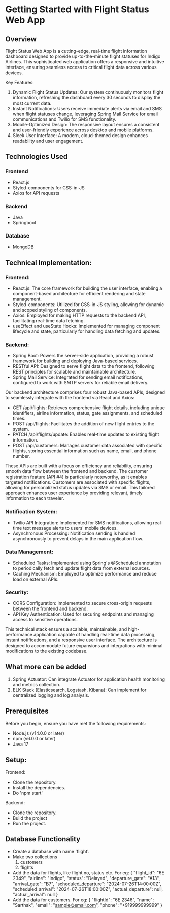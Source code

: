 # Getting Started with Flight Status Web App

## Overview

Flight Status Web App is a cutting-edge, real-time flight information dashboard designed to provide up-to-the-minute flight statuses for Indigo Airlines. This sophisticated web application offers a responsive and intuitive interface, ensuring seamless access to critical flight data across various devices.

Key Features:

1. Dynamic Flight Status Updates: Our system continuously monitors flight information, refreshing the dashboard every 30 seconds to display the most current data.
2. Instant Notifications: Users receive immediate alerts via email and SMS when flight statuses change, leveraging Spring Mail Service for email communications and Twilio for SMS functionality.
3. Mobile-Optimized Design: The responsive layout ensures a consistent and user-friendly experience across desktop and mobile platforms.
4. Sleek User Interface: A modern, cloud-themed design enhances readability and user engagement.

## Technologies Used

### Frontend
- React.js
- Styled-components for CSS-in-JS
- Axios for API requests

### Backend
- Java
- Springboot

### Database
- MongoDB

## Technical Implementation:
### Frontend:

- React.js: The core framework for building the user interface, enabling a component-based architecture for efficient rendering and state management.
- Styled-components: Utilized for CSS-in-JS styling, allowing for dynamic and scoped styling of components.
- Axios: Employed for making HTTP requests to the backend API, facilitating real-time data fetching.
- useEffect and useState Hooks: Implemented for managing component lifecycle and state, particularly for handling data fetching and updates.

### Backend:

- Spring Boot: Powers the server-side application, providing a robust framework for building and deploying Java-based services.
- RESTful API: Designed to serve flight data to the frontend, following REST principles for scalable and maintainable architecture.
- Spring Mail Service: Integrated for sending email notifications, configured to work with SMTP servers for reliable email delivery.

Our backend architecture comprises four robust Java-based APIs, designed to seamlessly integrate with the frontend via React and Axios:

- GET /api/flights: Retrieves comprehensive flight details, including unique identifiers, airline information, status, gate assignments, and scheduled times.
- POST /api/flights: Facilitates the addition of new flight entries to the system.
- PATCH /api/flights/update: Enables real-time updates to existing flight information.
- POST /api/customers: Manages customer data associated with specific flights, storing essential information such as name, email, and phone number.

These APIs are built with a focus on efficiency and reliability, ensuring smooth data flow between the frontend and backend. The customer registration feature (API #4) is particularly noteworthy, as it enables targeted notifications. Customers are associated with specific flights, allowing for personalized status updates via SMS or email. This tailored approach enhances user experience by providing relevant, timely information to each traveler.

### Notification System:

- Twilio API Integration: Implemented for SMS notifications, allowing real-time text message alerts to users' mobile devices.
- Asynchronous Processing: Notification sending is handled asynchronously to prevent delays in the main application flow.

### Data Management:

- Scheduled Tasks: Implemented using Spring's @Scheduled annotation to periodically fetch and update flight data from external sources.
- Caching Mechanism: Employed to optimize performance and reduce load on external APIs.

### Security:

- CORS Configuration: Implemented to secure cross-origin requests between the frontend and backend.
- API Key Authentication: Used for securing endpoints and managing access to sensitive operations.

This technical stack ensures a scalable, maintainable, and high-performance application capable of handling real-time data processing, instant notifications, and a responsive user interface. The architecture is designed to accommodate future expansions and integrations with minimal modifications to the existing codebase.

## What more can be added

1. Spring Actuator: Can integrate Actuator for application health monitoring and metrics collection.
2. ELK Stack (Elasticsearch, Logstash, Kibana): Can implement for centralized logging and log analysis.

## Prerequisites

Before you begin, ensure you have met the following requirements:

- Node.js (v14.0.0 or later)
- npm (v6.0.0 or later)
- Java 17

## Setup:

Frontend:
- Clone the repository.
- Install the dependencies.
- Do 'npm start'

Backend:
- Clone the repository.
- Build the project
- Run the project.

## Database Functionality
- Create a database with name 'flight'.
- Make two collections
  1. customers
  2. flights
- Add the data for flights, like flight no, status etc.
For eg:
   {
        "flight_id": "6E 2349",
        "airline": "Indigo",
        "status": "Delayed",
        "departure_gate": "A13",
        "arrival_gate": "B7",
        "scheduled_departure": "2024-07-26T14:00:00Z",
        "scheduled_arrival": "2024-07-26T18:00:00Z",
        "actual_departure": null,
        "actual_arrival": null
    }
- Add the data for customers.
For eg:
    {
       "flightId": "6E 2346",
       "name": "Sarthak",
       "email": "sample@email.com",
       "phone": "+919999999999"
     }

  

